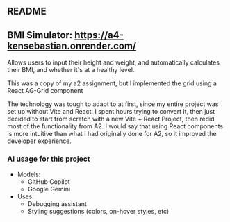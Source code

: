 README
---

## BMI Simulator: https://a4-kensebastian.onrender.com/
Allows users to input their height and weight, and automatically calculates their BMI, and whether it's at a healthy level.

This was a copy of my a2 assignment, but I implemented the grid using a React AG-Grid component

The technology was tough to adapt to at first, since my entire project was set up without Vite and React. I spent hours trying to convert it, then just decided to start from scratch with a new Vite + React Project, then redid most of the functionality from A2.
I would say that using React components is more intuitive than what I had originally done for A2, so it improved the developer experience.

### AI usage for this project
- Models:
    - GitHub Copilot
    - Google Gemini
- Uses:
    - Debugging assistant
    - Styling suggestions (colors, on-hover styles, etc)